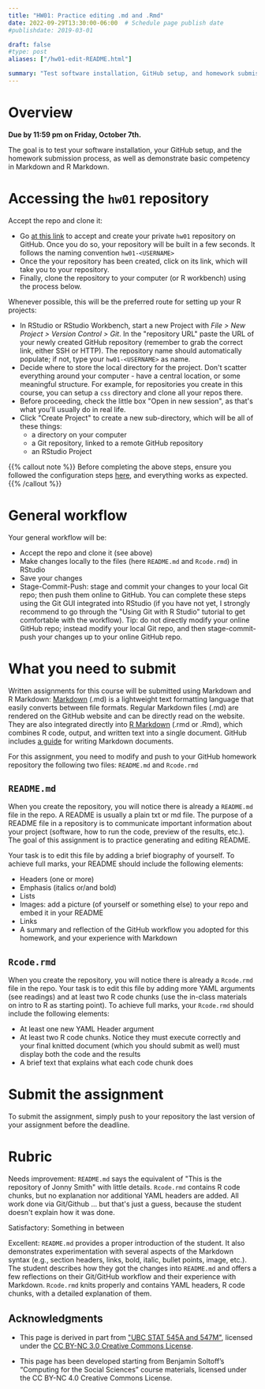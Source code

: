 ```yaml
---
title: "HW01: Practice editing .md and .Rmd"
date: 2022-09-29T13:30:00-06:00  # Schedule page publish date
#publishdate: 2019-03-01

draft: false
#type: post
aliases: ["/hw01-edit-README.html"]

summary: "Test software installation, GitHub setup, and homework submission process, as well as demonstrate basic competency in Markdown and R Markdown. Due Oct 7, 2022"
---
```




# Overview

**Due by 11:59 pm on Friday, October 7th.**

The goal is to test your software installation, your GitHub setup, and the homework submission process, as well as demonstrate basic competency in Markdown and R Markdown.

# Accessing the `hw01` repository

Accept the repo and clone it:
* Go [at this link](https://classroom.github.com/a/GJXNztug) to accept and create your private `hw01` repository on GitHub. Once you do so, your repository will be built in a few seconds. It follows the naming convention `hw01-<USERNAME>`  
* Once the your repository has been created, click on its link, which will take you to your repository. 
* Finally, clone the repository to your computer (or R workbench) using the process below. 

Whenever possible, this will be the preferred route for setting up your R projects:

* In RStudio or RStudio Workbench, start a new Project with *File > New Project > Version Control > Git*. In the "repository URL" paste the URL of your newly created GitHub repository (remember to grab the correct link, either SSH or HTTP). The repository name should automatically populate; if not, type your `hw01-<USERNAME>` as name. 
* Decide where to store the local directory for the project. Don't scatter everything around your computer - have a central location, or some meaningful structure. For example, for repositories you create in this course, you can setup a `css` directory and clone all your repos there.
* Before proceeding, check the little box "Open in new session", as that's what you'll usually do in real life.
* Click "Create Project" to create a new sub-directory, which will be all of these things:
    * a directory on your computer
    * a Git repository, linked to a remote GitHub repository
    * an RStudio Project

{{% callout note %}}
Before completing the above steps, ensure you followed the configuration steps [here](/setup/git-configure/), and everything works as expected.
{{% /callout %}}

# General workflow
Your general workflow will be:

<!--
* Pull from GitHub (just an empty precaution now, but it will matter when you collaborate with others)
-->
* Accept the repo and clone it (see above)
* Make changes locally to the files (here `README.md` and `Rcode.rmd`) in RStudio
* Save your changes
* Stage-Commit-Push: stage and commit your changes to your local Git repo; then push them online to GitHub. You can complete these steps using the Git GUI integrated into RStudio (if you have not yet, I strongly recommend to go through the "Using Git with R Studio" tutorial to get comfortable with the workflow). Tip: do not directly modify your online GitHub repo; instead modify your local Git repo, and then stage-commit-push your changes up to your online GitHub repo. 


# What you need to submit

Written assignments for this course will be submitted using Markdown and R Markdown: [Markdown](https://daringfireball.net/projects/markdown/) (.md) is a lightweight text formatting language that easily converts between file formats. Regular Markdown files (.md) are rendered on the GitHub website and can be directly read on the website. They are also integrated directly into [R Markdown](https://rmarkdown.rstudio.com/) (.rmd or .Rmd), which combines R code, output, and written text into a single document. GitHub includes [a guide](https://guides.github.com/features/mastering-markdown/) for writing Markdown documents.

For this assignment, you need to modify and push to your GitHub homework repository the following two files: `README.md` and `Rcode.rmd`


## `README.md` 

When you create the repository, you will notice there is already a `README.md` file in the repo. A README is usually a plain txt or md file. The purpose of a README file in a repository is to communicate important information about your project (software, how to run the code, preview of the results, etc.). The goal of this assignment is to practice generating and editing README.

Your task is to edit this file by adding a brief biography of yourself. To achieve full marks, your README should include the following elements:

* Headers (one or more)
* Emphasis (italics or/and bold)
* Lists
* Images: add a picture (of yourself or something else) to your repo and embed it in your README
* Links
* A summary and reflection of the GitHub workflow you adopted for this homework, and your experience with Markdown 


## `Rcode.rmd`

When you create the repository, you will notice there is already a `Rcode.rmd` file in the repo. Your task is to edit this file by adding more YAML arguments (see readings) and at least two R code chunks (use the in-class materials on intro to R as starting point). To achieve full marks, your `Rcode.rmd` should include the following elements:

* At least one new YAML Header argument
* At least two R code chunks. Notice they must execute correctly and your final knitted document (which you should submit as well) must display both the code and the results
* A brief text that explains what each code chunk does


# Submit the assignment

To submit the assignment, simply push to your repository the last version of your assignment before the deadline.

# Rubric

Needs improvement: `README.md` says the equivalent of "This is the repository of Jonny Smith" with little details. `Rcode.rmd` contains R code chunks, but no explanation nor additional YAML headers are added. All work done via Git/Github ... but that's just a guess, because the student doesn't explain how it was done. 

Satisfactory: Something in between

Excellent: `README.md` provides a proper introduction of the student. It also demonstrates experimentation with several aspects of the Markdown syntax (e.g., section headers, links, bold, italic, bullet points, image, etc.). The student describes how they got the changes into `README.md` and offers a few reflections on their Git/GitHub workflow and their experience with Markdown. `Rcode.rmd` knits properly and contains YAML headers, R code chunks, with a detailed explanation of them.

## Acknowledgments


* This page is derived in part from ["UBC STAT 545A and 547M"](http://stat545.com), licensed under the [CC BY-NC 3.0 Creative Commons License](https://creativecommons.org/licenses/by-nc/3.0/).

* This page has been developed starting from Benjamin Soltoff’s “Computing for the Social Sciences” course materials, licensed under the CC BY-NC 4.0 Creative Commons License.
